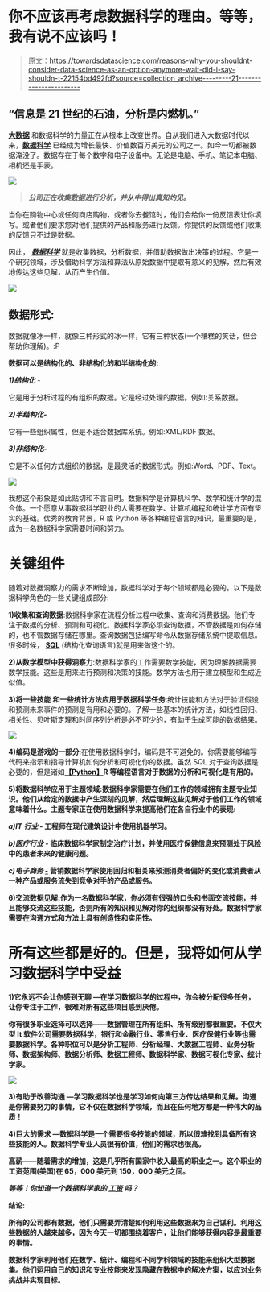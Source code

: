 # 你不应该再考虑数据科学的理由。等等，我有说不应该吗！

> 原文：<https://towardsdatascience.com/reasons-why-you-shouldnt-consider-data-science-as-an-option-anymore-wait-did-i-say-shouldn-t-22154bd492fd?source=collection_archive---------21----------------------->

## **“信息是 21 世纪的石油，分析是内燃机。”**

[**大数据**](https://data-flair.training/blogs/what-is-big-data/) 和数据科学的力量正在从根本上改变世界。自从我们进入大数据时代以来，[**数据科学**](https://data-flair.training/blogs/data-science-tutorials-home/) 已经成为增长最快、价值数百万美元的公司之一。如今一切都被数据淹没了。数据存在于每个数字和电子设备中。无论是电脑、手机、笔记本电脑、相机还是手表。

![](img/8cc64c8f79fa9f5f109e5ec3dacc1e5c.png)

> ***公司正在收集数据进行分析，并从中得出真知灼见。***

当你在购物中心或任何商店购物，或者你去餐馆时，他们会给你一份反馈表让你填写。或者他们要求您对他们提供的产品和服务进行反馈。你提供的反馈或他们收集的反馈只不过是数据。

因此， [***数据科学***](https://data-flair.training/blogs/what-is-data-science/) 就是收集数据，分析数据，并借助数据做出决策的过程。它是一个研究领域，涉及借助科学方法和算法从原始数据中提取有意义的见解，然后有效地传达这些见解，从而产生价值。

![](img/c9b34f87dac20f2d6ea84fc9f2c72e1c.png)

## **数据形式:**

数据就像冰一样，就像三种形式的冰一样，它有三种状态(一个糟糕的笑话，但会帮助你理解)。:P

**数据可以是结构化的、非结构化的和半结构化的:**

***1)结构化*** *-*

它是用于分析过程的有组织的数据。它是经过处理的数据。例如:关系数据。

***2)半结构化-***

它有一些组织属性，但是不适合数据库系统。例如:XML/RDF 数据。

***3)非结构化-***

它是不以任何方式组织的数据，是最灵活的数据形式。例如:Word、PDF、Text。

![](img/e46f33d95e8095621aab542772820886.png)

我想这个形象是如此贴切和不言自明。数据科学是计算机科学、数学和统计学的混合体。一个愿意从事数据科学职业的人需要在数学、计算机编程和统计学方面有坚实的基础。优秀的教育背景，R 或 Python 等各种编程语言的知识，最重要的是，成为一名数据科学家需要时间和努力。

# 关键组件

随着对数据洞察力的需求不断增加，数据科学对于每个领域都是必要的。以下是数据科学角色的一些关键组成部分:

**1)收集和查询数据**:数据科学家在流程分析过程中收集、查询和消费数据。他们专注于数据的分析、预测和可视化。数据科学家必须查询数据，不管数据是如何存储的，也不管数据存储在哪里。查询数据包括编写命令从数据存储系统中提取信息。很多时候， [**SQL**](https://data-flair.training/blogs/master-sql-for-data-science/) (结构化查询语言)就是用来做这个的。

**2)从数学模型中获得洞察力**:数据科学家的工作需要数学技能，因为理解数据需要数学技能。这些是用来进行预测和决策的技能。数学方法也用于建立模型和生成近似值。

**3)将一些技能** [](https://data-flair.training/blogs/skills-needed-to-become-a-data-scientist/)**和一些统计方法应用于数据科学任务**:统计技能和方法对于验证假设和预测未来事件的预测是有用和必要的。了解一些基本的统计方法，如线性回归、相关性、贝叶斯定理和时间序列分析是必不可少的，有助于生成可能的数据结果。

![](img/60227d720011e875b49afb877f52e03f.png)

**4)编码是游戏的一部分**:在使用数据科学时，编码是不可避免的。你需要能够编写代码来指示和指导计算机如何分析和可视化你的数据。虽然 SQL 对于查询数据是必要的，但是诸如[**【Python】**](https://data-flair.training/blogs/python-tutorial/)**R 等编程语言对于数据的分析和可视化是有用的。**

****5)将数据科学应用于主题领域**:数据科学家需要在他们工作的领域拥有主题专业知识。他们从给定的数据中产生深刻的见解，然后理解这些见解对于他们工作的领域意味着什么。主题专家正在使用数据科学来提高他们在各自行业中的表现:**

*****a)IT 行业* -** 工程师在现代建筑设计中使用机器学习。**

*****b)医疗行业*** *-* 临床数据科学家制定治疗计划，并使用医疗保健信息来预测处于风险中的患者未来的健康问题。**

*****c)电子商务*** [*-*](https://data-flair.training/blogs/data-science-at-flipkart/) 营销数据科学家使用回归和相关来预测消费者偏好的变化或消费者从一种产品或服务流失到竞争对手的产品或服务。**

****6)交流数据见解**:作为一名数据科学家，你必须有很强的口头和书面交流技能，并且能够交流这些技能，否则所有的知识和见解对你的组织都没有好处。数据科学家需要在沟通方式和方法上具有创造性和实用性。**

# **所有这些都是好的。但是，我将如何从学习数据科学中受益**

****1)它永远不会让你感到无聊** —在学习数据科学的过程中，你会被分配很多任务，让你专注于工作，很难对所有这些项目感到厌倦。**

**你有很多职业选择可以选择——数据管理在所有组织、所有级别都很重要。不仅大型 It 软件公司需要数据科学，银行和金融行业、零售行业、医疗保健行业等也需要数据科学。各种职位可以是分析工程师、分析经理、大数据工程师、业务分析师、数据架构师、数据分析师、数据工程师、数据科学家、数据可视化专家、统计学家。**

**![](img/fe8473d0c16e8f94369a3148584942e6.png)**

****3)有助于改善沟通** —学习数据科学也是学习如何向第三方传达结果和见解。沟通是你需要努力的事情，它不仅在数据科学领域，而且在任何地方都是一种伟大的品质！**

****4)巨大的需求** —数据科学是一个需要很多技能的领域，所以很难找到具备所有这些技能的人。数据科学专业人员很有价值，他们的需求也很高。**

**高薪——随着需求的增加，这是几乎所有国家中收入最高的职业之一。这个职业的工资范围(美国)在 65，000 美元到 150，000 美元之间。**

*****等等！你知道一个数据科学家的*** [***工资***](https://data-flair.training/blogs/data-scientist-salary/) ***吗？*****

****结论:****

**所有的公司都有数据，他们只需要弄清楚如何利用这些数据来为自己谋利。利用这些数据的人越来越多，因为今天一切都围绕着客户，让他们能够获得内容是最重要的事情。**

**数据科学家利用他们在数学、统计、编程和不同学科领域的技能来组织大型数据集。他们运用自己的知识和专业技能来发现隐藏在数据中的解决方案，以应对业务挑战并实现目标。**